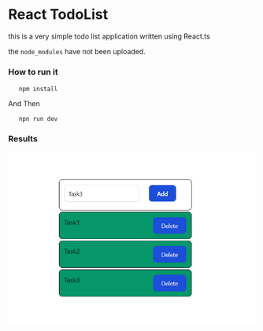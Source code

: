 # React TodoList

this is a very simple todo list application written using React.ts

the `node_modules` have not been uploaded.

<h3>How to run it</h3>

```
   npm install
```

And Then

```
   npn run dev
```

<h3>Results</h3>
<img src="./result.png">
